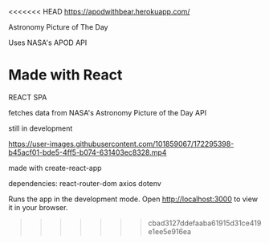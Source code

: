 <<<<<<< HEAD
https://apodwithbear.herokuapp.com/

Astronomy Picture of The Day

Uses NASA's APOD API

Made with React
=======

REACT SPA

fetches data from NASA's Astronomy Picture of the Day API

still in development

https://user-images.githubusercontent.com/101859067/172295398-b45acf01-bde5-4ff5-b074-631403ec8328.mp4


made with create-react-app

dependencies:
react-router-dom
axios
dotenv

Runs the app in the development mode.
Open [http://localhost:3000](http://localhost:3000) to view it in your browser.

>>>>>>> cbad3127ddefaaba61915d31ce419e1ee5e916ea

